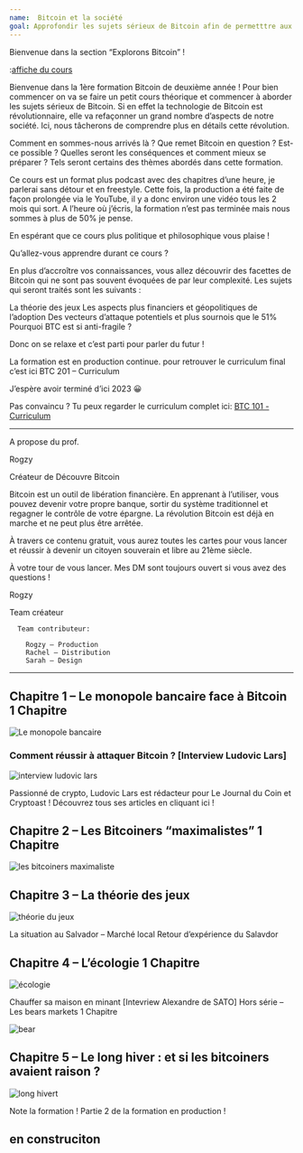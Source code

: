 ```yaml
---
name:  Bitcoin et la société
goal: Approfondir les sujets sérieux de Bitcoin afin de permetttre aux étudiants de prendre part au débat de l’impact sociétal que représente Bitcoin
---
```





Bienvenue dans la section “Explorons Bitcoin” !

:[affiche du cours](Formation\courses\btc101\assets\affiche\BTC101_vignette-presentation-front.png)


Bienvenue dans la 1ère formation Bitcoin de deuxième année ! Pour bien commencer on va se faire un petit cours théorique et commencer à aborder les sujets sérieux de Bitcoin. Si en effet la technologie de Bitcoin est révolutionnaire, elle va refaçonner un grand nombre d’aspects de notre société. Ici, nous tâcherons de comprendre plus en détails cette révolution.

Comment en sommes-nous arrivés là ? Que remet Bitcoin en question ? Est-ce possible ? Quelles seront les conséquences et comment mieux se préparer ? Tels seront certains des thèmes abordés dans cette formation.

Ce cours est un format plus podcast avec des chapitres d’une heure, je parlerai sans détour et en freestyle. Cette fois, la production a été faite de façon prolongée via le YouTube, il y a donc environ une vidéo tous les 2 mois qui sort. A l’heure où j’écris, la formation n’est pas terminée mais nous sommes à plus de 50% je pense.

En espérant que ce cours plus politique et philosophique vous plaise !



Qu’allez-vous apprendre durant ce cours ?

En plus d’accroître vos connaissances, vous allez découvrir des facettes de Bitcoin qui ne sont pas souvent évoquées de par leur complexité. Les sujets qui seront traités sont les suivants :

La théorie des jeux
Les aspects plus financiers et géopolitiques de l’adoption
Des vecteurs d’attaque potentiels et plus sournois que le 51%
Pourquoi BTC est si anti-fragile ?

Donc on se relaxe et c’est parti pour parler du futur !

La formation est en production continue. pour retrouver le curriculum final c’est ici BTC 201 – Curriculum

J’espère avoir terminé d’ici 2023 😀



Pas convaincu ? Tu peux regarder le curriculum complet ici: [BTC 101 - Curriculum](https://academie.decouvrebitcoin.fr/wp-content/uploads/2022/07/BTC-101-Curriculum.pdf)


---

A propose du prof. 


Rogzy

Créateur de Découvre Bitcoin

Bitcoin est un outil de libération financière. En apprenant à l’utiliser, vous pouvez devenir votre propre banque, sortir du système traditionnel et regagner le contrôle de votre épargne. La révolution Bitcoin est déjà en marche et ne peut plus être arrêtée.

À travers ce contenu gratuit, vous aurez toutes les cartes pour vous lancer et réussir à devenir un citoyen souverain et libre au 21ème siècle.

À votre tour de vous lancer. Mes DM sont toujours ouvert si vous avez des questions !

Rogzy


Team créateur

      Team contributeur:

        Rogzy – Production
        Rachel – Distribution
        Sarah – Design


---


## Chapitre 1 – Le monopole bancaire face à Bitcoin 1 Chapitre

![Le monopole bancaire](https://youtu.be/1jcM4Bp79KU)


### Comment réussir à attaquer Bitcoin ? [Interview Ludovic Lars]
![interview ludovic lars](https://youtu.be/Rr9_7I1NGPg)

Passionné de crypto, Ludovic Lars est rédacteur pour Le Journal du Coin et Cryptoast !
Découvrez tous ses articles en cliquant ici !


## Chapitre 2 – Les Bitcoiners “maximalistes” 1 Chapitre

![les bitcoiners maximaliste](https://youtu.be/y4ysUro7WtI)


## Chapitre 3 – La théorie des jeux

![théorie du jeux](https://youtu.be/VF7TR4mGv9s)


La situation au Salvador – Marché local
Retour d’expérience du Salavdor

## Chapitre 4 – L’écologie 1 Chapitre

![écologie](https://youtu.be/YQ-Z96hBnq4)

Chauffer sa maison en minant [Intevriew Alexandre de SATO]
Hors série – Les bears markets 1 Chapitre

![bear](https://youtu.be/_xQJtXq_yWw)




## Chapitre 5 – Le long hiver : et si les bitcoiners avaient raison ?

![long hivert](https://youtu.be/nyoC7wMpqy0)

Note la formation !
Partie 2 de la formation en production !

## en construciton